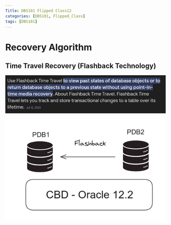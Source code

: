 ```yaml
---
Title: DBS101 Flipped Class12
categories: [DBS101, Flipped_Class]
tags: [DBS101]
---
```


# Recovery Algorithm

## Time Travel Recovery (Flashback Technology)

![timetravel](../assets/flippedclass12/timetravel.png)

![flashback](../assets/flippedclass12/flashback.png)



